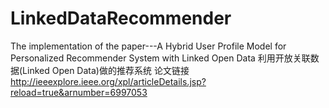 # LinkedDataRecommender
The implementation of the paper---A Hybrid User Profile Model for Personalized Recommender System with Linked Open Data 
利用开放关联数据(Linked Open Data)做的推荐系统
论文链接
http://ieeexplore.ieee.org/xpl/articleDetails.jsp?reload=true&arnumber=6997053
